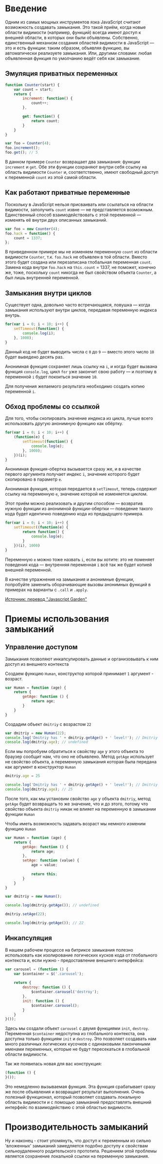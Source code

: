 # Введение

Одним из самых мощных инструментов язка JavaScript считают возможность создавать замыкания. Это такой приём, когда новые
области видимости (например, функций) всегда имеют доступ к внешней области, в которых они были объявлены. Собственно, 
единственный механизм создания областей видимости в JavaScript — это и есть функции: таким образом, объявляя функцию, вы
автоматически реализуете замыкания. Или, другими словами: любая объявленная функция по умолчанию ведёт себя как 
замыкание.

## Эмуляция приватных переменных

```javascript
function Counter(start) {
    var count = start;
    return {
        increment: function() {
            count++;
        },

        get: function() {
            return count;
        }
    }
}

var foo = Counter(4);
foo.increment();
foo.get(); // 5
```

В данном примере `Counter` возвращает два замыкания: функции `increment` и `get`. Обе эти функции сохраняют внутри себя 
ссылку на область видимости `Counter` и, соответственно, имеют свободный доступ к переменной `count` из этой самой 
области.

## Как работают приватные переменные

Поскольку в JavaScript нельзя присваивать или ссылаться на области видимости, заполучить `count` 
извне — не представляется возможным. Единственный способ взаимодействовать с этой переменной — изменять её внутри двух 
описанных замыканий.

```javascript
var foo = new Counter(4);
foo.hack = function() {
    count = 1337;
};
```

В приведенном примере мы не изменяем переменную `count` из области видимости `Counter`, т.к. `foo.hack` не объявлен 
в той области. Вместо этого будет создана или перезаписана глобальная переменная `count`. Замена 
кода внутри `foo.hack` на `this.count` = 1337, не поможет, конечно же, тоже, поскольку `count` никогда не был свойством 
объекта `Counter`, а был лишь внутренней переменной.

## Замыкания внутри циклов

Существует одна, довольно часто встречающаяся, ловушка — когда замыкания используют внутри циклов, передавая переменную 
индекса внутрь.

```javascript
for(var i = 0; i < 10; i++) {
    setTimeout(function() {
        console.log(i);
    }, 1000);
}
```

Данный код не будет выводить числа с `0` до `9` — вместо этого число `10` будет выведено десять раз.

Анонимная функция сохраняет лишь ссылку на `i`, и когда будет вызвана функция `console.log`, цикл `for` уже закончит 
свою работу — и поэтому в переменной `i` будет покоиться значение `10`.

Для получения желаемого результата необходимо создать копию переменной `i`.

## Обход проблемы со ссылкой

Для того, чтобы скопировать значение индекса из цикла, лучше всего использовать другую анонимную функцию как обёртку.

```javascript
for(var i = 0; i < 10; i++) {
    (function(e) {
        setTimeout(function() {
            console.log(e);
        }, 1000);
    })(i);
}
```

Анонимная функция-обертка вызывается сразу же, и в качестве первого аргумента получает индекс `i`, значение которого 
будет скопировано в параметр `e`.

Анонимная функция, которая передается в `setTimeout`, теперь содержит ссылку на переменную `e`, значение которой 
не изменяется циклом.

Этот приём можно реализовать и другим способом — возвратив нужную функции из анонимной функции-обертки — поведение 
такого кода будет идентично поведению кода из предыдущего примера.


```javascript
for(var i = 0; i < 10; i++) {
    setTimeout((function(e) {
        return function() {
            console.log(e);
        }
    })(i), 1000)
}
```

Переменную `e` можно тоже назвать `i`, если вы хотите: это не поменяет поведения кода — внутренняя 
переменная `i` всё так же будет копией внешней переменной.

В качестве упражнения на замыкания и анонимные функции, попробуйте заменить оборачивающие вызовы анонимных 
функций в примерах на варианты с `.call` и `.apply`.

[Источник: перевод "Javascript Garden"](http://shamansir.github.io/JavaScript-Garden/#function.closures)

# Приемы использования замыканий

## Управление доступом

Замыкания позволяют инкапсулировать данные и организовывать к ним доступ из внешнего контекста

Создаем функцию `Human`, конструктор которой принимает `1` аргумент - возраст.

```javascript
var Human = function (age) {
	return {
		getAge: function () {
			return age;
		}
	}
}
```

Создадим объект `dmitriy` с возрастом `22`

```javascript
var dmitriy = new Human(22);
console.log('Dmitriy has ' + dmitriy.getAge() + ' level!'); // Dmitriy has 22 level!
console.log(dmitriy.age); // undefined
```

Если мы попробуем обратиться к свойству `age` у этого объекта то браузер сообщит нам, что оно не объявлено. Метод
`getAge` использует не свойство объекта, а переменную замыкания которая была передана как аргумент в конструктор `Human`

```javascript
dmitriy.age = 25

console.log('Dmitriy has ' + dmitriy.getAge() + ' level!'); // Dmitriy has 22 level!
console.log(dmitriy.age); // 25
```

После того, как мы установим свойство `age` у объекта `dmitriy`, метод `getAge` будет возвращать то же значение, что и 
до этого, потому что свойство объекта `dmitriy` никак не влияет на переменную в замыкании функции `Human`
 
Чтобы иметь возможность задавать возраст мы немного изменим функцию `Human`


```javascript
var Human = function (age) {
	return {
		getAge: function () {
			return age;
		},
		setAge: function (value) {
			age = value;
		
			return this;
		}
	}
}

var dmitriy = new Human();

console.log(dmitriy.getAge()); // undefined

dmitriy.setAge(22);

console.log(dmitriy.getAge()); // 22
```
## Инкапсуляция

В нашем рабочем процессе на битриксе замыкания полезно использовать как изолирование логических кусков кода от 
глобального контекста и, если нужно - предоставление внешнего интерфейса:

```javascript
var carousel = (function () {
    var $container = $('.carousel');
    
    return {
        destroy: function () {
            $container.carousel('destroy');
        },
        init: function () {
            $container.carousel();
        }
    }
}());
```

Здесь мы создали объект `carousel` с двумя функциями `init`, `destroy`. Переменная `$container` недоступна из 
глобального контекста, она доступна только функциям `init` и `destroy`. Это позволяет создавать нам много различных логических 
кусочков с одинаковыми лакончиными именами переменных, которые не будут пересекаться в глобальной области видимости. 
 
Так же появилась новая для вас конструкция:

```javascript
(function () {
}());
```

Это немедленно вызываемая функция. Эта функция срабатывает сразу же после объявления и возвращает результат выполнения.
Очень полезный функционал, который позволяет создавать локальную область видимости и с помощью замыканий предоставлять
внешний интерфейс по взаимодействию с этой областью видимости.

# Производительность замыканий

Ну и наконец - стоит упомянуть, что доступ к переменным из сильно 'вложенных' замыканий замедляется подобно 
доступу к свойствам сильноудаленного родительского прототипа. Решением этой проблемы является сохранение 
локальной ссылки на переменную замыкания.
